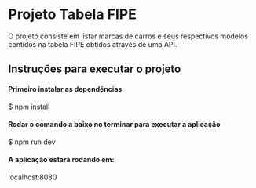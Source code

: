 # Projeto Tabela FIPE

O projeto consiste em listar marcas de carros e seus respectivos modelos contidos na tabela FIPE obtidos através de uma API. 

## Instruções para executar o projeto

#### Primeiro instalar as dependências
$ npm install

#### Rodar o comando a baixo no terminar para executar a aplicação
$ npm run dev

#### A aplicação estará rodando em:
localhost:8080
